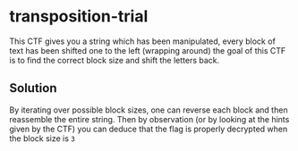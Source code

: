 # transposition-trial

This CTF gives you a string which has been manipulated, every block of text has been shifted one to the left (wrapping around)
the goal of this CTF is to find the correct block size and shift the letters back.

## Solution

By iterating over possible block sizes, one can reverse each block and then reassemble the entire string. Then by observation (or
by looking at the hints given by the CTF) you can deduce that the flag is properly decrypted when the block size is `3`

